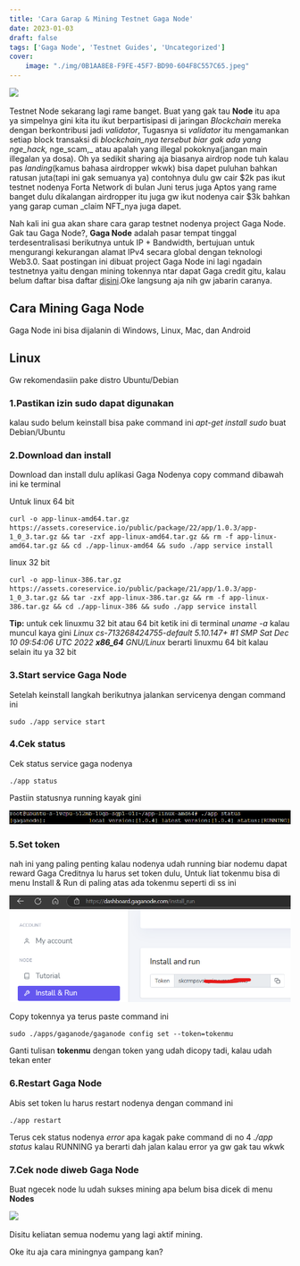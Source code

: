 ```yaml
---
title: 'Cara Garap & Mining Testnet Gaga Node'
date: 2023-01-03
draft: false
tags: ['Gaga Node', 'Testnet Guides', 'Uncategorized']
cover:
    image: "./img/0B1AA8E8-F9FE-45F7-BD90-604F8C557C65.jpeg"
---
```


![](./img/0B1AA8E8-F9FE-45F7-BD90-604F8C557C65.jpeg)

Testnet Node sekarang lagi rame banget. Buat yang gak tau **Node** itu apa ya simpelnya gini kita itu ikut berpartisipasi di jaringan _Blockchain_ mereka dengan berkontribusi jadi _validator_, Tugasnya si _validator_ itu mengamankan setiap block transaksi di _blockchain_nya tersebut biar gak ada yang nge_hack,_ nge_scam,_ atau apalah yang illegal pokoknya(jangan main illegalan ya dosa). Oh ya sedikit sharing aja biasanya airdrop node tuh kalau pas _landing_(kamus bahasa airdropper wkwk) bisa dapet puluhan bahkan ratusan juta(tapi ini gak semuanya ya) contohnya dulu gw cair $2k pas ikut testnet nodenya Forta Network di bulan Juni terus juga Aptos yang rame banget dulu dikalangan airdropper itu juga gw ikut nodenya cair $3k bahkan yang garap cuman _claim NFT_nya juga dapet.

Nah kali ini gua akan share cara garap testnet nodenya project Gaga Node. Gak tau Gaga Node?, **Gaga Node** adalah pasar tempat tinggal terdesentralisasi berikutnya untuk IP + Bandwidth, bertujuan untuk mengurangi kekurangan alamat IPv4 secara global dengan teknologi Web3.0. Saat postingan ini dibuat project Gaga Node ini lagi ngadain testnetnya yaitu dengan mining tokennya ntar dapat Gaga credit gitu, kalau belum daftar bisa daftar [disini](https://dashboard.gaganode.com/register?referral_code=ikkmmyouxz).Oke langsung aja nih gw jabarin caranya.

## Cara Mining Gaga Node

Gaga Node ini bisa dijalanin di Windows, Linux, Mac, dan Android

## Linux

Gw rekomendasiin pake distro Ubuntu/Debian

### 1.Pastikan izin sudo dapat digunakan

kalau sudo belum keinstall bisa pake command ini _apt-get install sudo_ buat Debian/Ubuntu

### 2.Download dan install

Download dan install dulu aplikasi Gaga Nodenya copy command dibawah ini ke terminal

Untuk linux 64 bit

```
curl -o app-linux-amd64.tar.gz https://assets.coreservice.io/public/package/22/app/1.0.3/app-1_0_3.tar.gz && tar -zxf app-linux-amd64.tar.gz && rm -f app-linux-amd64.tar.gz && cd ./app-linux-amd64 && sudo ./app service install 
```

linux 32 bit

```
curl -o app-linux-386.tar.gz https://assets.coreservice.io/public/package/21/app/1.0.3/app-1_0_3.tar.gz && tar -zxf app-linux-386.tar.gz && rm -f app-linux-386.tar.gz && cd ./app-linux-386 && sudo ./app service install 
```

**Tip:** untuk cek linuxmu 32 bit atau 64 bit ketik ini di terminal _uname -a_ kalau muncul kaya gini _Linux cs-713268424755-default 5.10.147+ #1 SMP Sat Dec 10 09:54:06 UTC 2022 **x86\_64** GNU/Linux_ berarti linuxmu 64 bit kalau selain itu ya 32 bit

### 3.Start service Gaga Node

Setelah keinstall langkah berikutnya jalankan servicenya dengan command ini

```
sudo ./app service start
```

### 4.Cek status

Cek status service gaga nodenya

```
./app status
```

Pastiin statusnya running kayak gini

![](./img/appstatus.png)

### 5.Set token

nah ini yang paling penting kalau nodenya udah running biar nodemu dapat reward Gaga Creditnya lu harus set token dulu, Untuk liat tokenmu bisa di menu Install & Run di paling atas ada tokenmu seperti di ss ini

![](./img/installrun.png)

Copy tokennya ya terus paste command ini

```
sudo ./apps/gaganode/gaganode config set --token=tokenmu
```

Ganti tulisan **tokenmu** dengan token yang udah dicopy tadi, kalau udah tekan enter

### 6.Restart Gaga Node

Abis set token lu harus restart nodenya dengan command ini

```
./app restart
```

Terus cek status nodenya _error_ apa kagak pake command di no 4 _./app status_ kalau RUNNING ya berarti dah jalan kalau error ya gw gak tau wkwk

### 7.Cek node diweb Gaga Node

Buat ngecek node lu udah sukses mining apa belum bisa dicek di menu **Nodes**

![](https://guides.bimasaktivalidator.my.id/wp-content/uploads/2023/01/image-5-1024x205.png)

Disitu keliatan semua nodemu yang lagi aktif mining.

Oke itu aja cara miningnya gampang kan?
